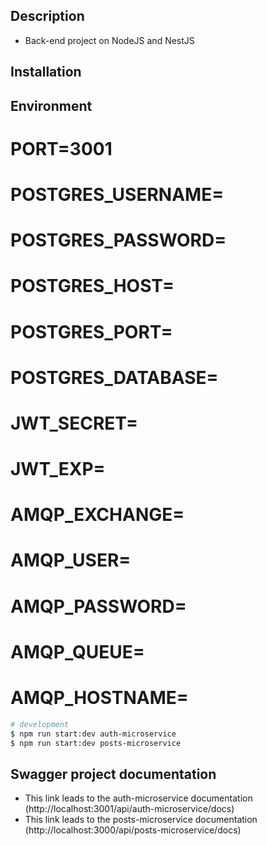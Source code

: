 ## Description
- Back-end project on NodeJS and NestJS 

## Installation

## Environment
# PORT=3001

# POSTGRES_USERNAME=
# POSTGRES_PASSWORD=
# POSTGRES_HOST=
# POSTGRES_PORT=
# POSTGRES_DATABASE=

# JWT_SECRET=
# JWT_EXP=

# AMQP_EXCHANGE=
# AMQP_USER=
# AMQP_PASSWORD=
# AMQP_QUEUE=
# AMQP_HOSTNAME=

```bash
# development
$ npm run start:dev auth-microservice
$ npm run start:dev posts-microservice
```

## Swagger project documentation
- This link leads to the auth-microservice documentation (http://localhost:3001/api/auth-microservice/docs)
- This link leads to the posts-microservice documentation (http://localhost:3000/api/posts-microservice/docs)